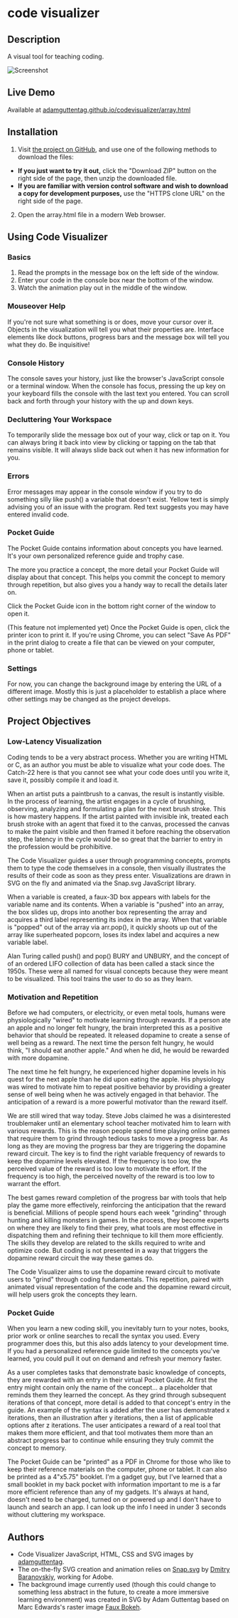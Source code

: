 # code visualizer

## Description
A visual tool for teaching coding.

![Screenshot](https://github.com/adamguttentag/codevisualizer/blob/master/img/screenshot.jpg)

## Live Demo
Available at [adamguttentag.github.io/codevisualizer/array.html](http://adamguttentag.github.io/codevisualizer/array.html)

## Installation
1. Visit [the project on GitHub](https://github.com/adamguttentag/codevisualizer), and use one of the following methods to download the files:

  * **If you just want to try it out,** click the "Download ZIP" button on the right side of the page, then unzip the downloaded file.
  * **If you are familiar with version control software and wish to download a copy for development purposes,** use the "HTTPS clone URL" on the right side of the page.

2. Open the array.html file in a modern Web browser.

## Using Code Visualizer

### Basics

1. Read the prompts in the message box on the left side of the window.
2. Enter your code in the console box near the bottom of the window.
3. Watch the animation play out in the middle of the window.

### Mouseover Help

If you're not sure what something is or does, move your cursor over it. Objects in the visualization will tell you what their properties are. Interface elements like dock buttons, progress bars and the message box will tell you what they do. Be inquisitive!

### Console History

The console saves your history, just like the browser's JavaScript console or a terminal window. When the console has focus, pressing the up key on your keyboard fills the console with the last text you entered. You can scroll back and forth through your history with the up and down keys.

### Decluttering Your Workspace

To temporarily slide the message box out of your way, click or tap on it. You can always bring it back into view by clicking or tapping on the tab that remains visible. It will always slide back out when it has new information for you.

### Errors

Error messages may appear in the console window if you try to do something silly like push() a variable that doesn't exist. Yellow text is simply advising you of an issue with the program. Red text suggests you may have entered invalid code.

### Pocket Guide

The Pocket Guide contains information about concepts you have learned. It's your own personalized reference guide and trophy case.

The more you practice a concept, the more detail your Pocket Guide will display about that concept. This helps you commit the concept to memory through repetition, but also gives you a handy way to recall the details later on.

Click the Pocket Guide icon in the bottom right corner of the window to open it.

(This feature not implemented yet)
Once the Pocket Guide is open, click the printer icon to print it. If you're using Chrome, you can select "Save As PDF" in the print dialog to create a file that can be viewed on your computer, phone or tablet.

### Settings

For now, you can change the background image by entering the URL of a different image. Mostly this is just a placeholder to establish a place where other settings may be changed as the project develops.

## Project Objectives

### Low-Latency Visualization
Coding tends to be a very abstract process. Whether you are writing HTML or C, as an author you must be able to visualize what your code does. The Catch-22 here is that you cannot see what your code does until you write it, save it, possibly compile it and load it.

When an artist puts a paintbrush to a canvas, the result is instantly visible. In the process of learning, the artist engages in a cycle of brushing, observing, analyzing and formulating a plan for the next brush stroke. This is how mastery happens. If the artist painted with invisible ink, treated each brush stroke with an agent that fixed it to the canvas, processed the canvas to make the paint visible and then framed it before reaching the observation step, the latency in the cycle would be so great that the barrier to entry in the profession would be prohibitive.

The Code Visualizer guides a user through programming concepts, prompts them to type the code themselves in a console, then visually illustrates the results of their code as soon as they press enter. Visualizations are drawn in SVG on the fly and animated via the Snap.svg JavaScript library.

When a variable is created, a faux-3D box appears with labels for the variable name and its contents. When a variable is "pushed" into an array, the box slides up, drops into another box representing the array and acquires a third label representing its index in the array. When that variable is "popped" out of the array via arr.pop(), it quickly shoots up out of the array like superheated popcorn, loses its index label and acquires a new variable label.

Alan Turing called push() and pop() BURY and UNBURY, and the concept of of an ordered LIFO collection of data has been called a stack since the 1950s. These were all named for visual concepts because they were meant to be visualized. This tool trains the user to do so as they learn.

### Motivation and Repetition

Before we had computers, or electricity, or even metal tools, humans were physiologically "wired" to motivate learning through rewards. If a person ate an apple and no longer felt hungry, the brain interpreted this as a positive behavior that should be repeated. It released dopamine to create a sense of well being as a reward. The next time the person felt hungry, he would think, "I should eat another apple." And when he did, he would be rewarded with more dopamine.

The next time he felt hungry, he experienced higher dopamine levels in his quest for the next apple than he did upon eating the apple. His physiology was wired to motivate him to repeat positive behavior by providing a greater sense of well being when he was actively engaged in that behavior. The anticipation of a reward is a more powerful motivator than the reward itself.

We are still wired that way today. Steve Jobs claimed he was a disinterested troublemaker until an elementary school teacher motivated him to learn with various rewards. This is the reason people spend time playing online games that require them to grind through tedious tasks to move a progress bar. As long as they are moving the progress bar they are triggering the dopamine reward circuit. The key is to find the right variable frequency of rewards to keep the dopamine levels elevated. If the frequency is too low, the perceived value of the reward is too low to motivate the effort. If the frequency is too high, the perceived novelty of the reward is too low to warrant the effort.

The best games reward completion of the progress bar with tools that help play the game more effectively, reinforcing the anticipation that the reward is beneficial. Millions of people spend hours each week "grinding" through hunting and killing monsters in games. In the process, they become experts on where they are likely to find their prey, what tools are most effective in dispatching them and refining their technique to kill them more efficiently. The skills they develop are related to the skills required to write and optimize code. But coding is not presented in a way that triggers the dopamine reward circuit the way these games do.

The Code Visualizer aims to use the dopamine reward circuit to motivate users to "grind" through coding fundamentals. This repetition, paired with animated visual representation of the code and the dopamine reward circuit, will help users grok the concepts they learn.

### Pocket Guide

When you learn a new coding skill, you inevitably turn to your notes, books, prior work or online searches to recall the syntax you used. Every programmer does this, but this also adds latency to your development time. If you had a personalized reference guide limited to the concepts you've learned, you could pull it out on demand and refresh your memory faster.

As a user completes tasks that demonstrate basic knowledge of concepts, they are rewarded with an entry in their virtual Pocket Guide. At first the entry might contain only the name of the concept... a placeholder that reminds them they learned the concept. As they grind through subsequent iterations of that concept, more detail is added to that concept's entry in the guide. An example of the syntax is added after the user has demonstrated x iterations, then an illustration after y iterations, then a list of applicable options after z iterations. The user anticipates a reward of a real tool that makes them more efficient, and that tool motivates them more than an abstract progress bar to continue while ensuring they truly commit the concept to memory.

The Pocket Guide can be "printed" as a PDF in Chrome for those who like to keep their reference materials on the computer, phone or tablet. It can also be printed as a 4"x5.75" booklet. I'm a gadget guy, but I've learned that a small booklet in my back pocket with information important to me is a far more efficient reference than any of my gadgets. It's always at hand, doesn't need to be charged, turned on or powered up and I don't have to launch and search an app. I can look up the info I need in under 3 seconds without cluttering my workspace.

## Authors
*  Code Visualizer JavaScript, HTML, CSS and SVG images by [adamguttentag](https://github.com/adamguttentag).
* The on-the-fly SVG creation and animation relies on [Snap.svg](https://github.com/adobe-webplatform/Snap.svg/) by [Dmitry Baranovskiy](https://github.com/DmitryBaranovskiy), working for Adobe.
* The background image currently used (though this could change to something less abstract in the future, to create a more immersive learning environment) was created in SVG by Adam Guttentag based on Marc Edwards's raster image [Faux Bokeh](https://dribbble.com/shots/760031-Faux-Bokeh).
